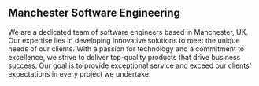 ## Manchester Software Engineering

We are a dedicated team of software engineers based in Manchester, UK. Our expertise lies in developing innovative solutions to meet the unique needs of our clients. With a passion for technology and a commitment to excellence, we strive to deliver top-quality products that drive business success. Our goal is to provide exceptional service and exceed our clients' expectations in every project we undertake.
